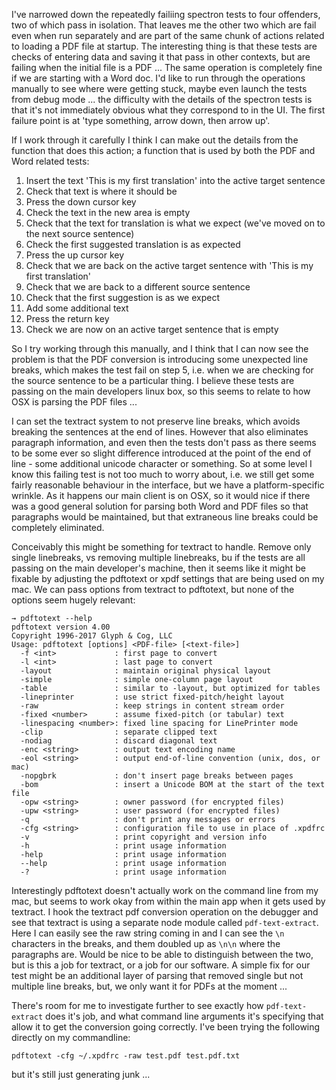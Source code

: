 I've narrowed down the repeatedly failiing spectron tests to four offenders, two of which pass in isolation.  That leaves me the other two which are fail even when run separately and are part of the same chunk of actions related to loading a PDF file at startup.  The interesting thing is that these tests are checks of entering data and saving it that pass in other contexts, but are failing when the initial file is a PDF ... The same operation is completely fine if we are starting with a Word doc.  I'd like to run through the operations manually to see where were getting stuck, maybe even launch the tests from debug mode ... the difficulty with the details of the spectron tests is that it's not immediately obvious what they correspond to in the UI.  The first failure point is at 'type something, arrow down, then arrow up'.

If I work through it carefully I think I can make out the details from the function that does this action; a function that is used by both the PDF and Word related tests:

1. Insert the text 'This is my first translation' into the active target sentence
2. Check that text is where it should be
3. Press the down cursor key
4. Check the text in the new area is empty
5. Check that the text for translation is what we expect (we've moved on to the next source sentence)
6. Check the first suggested translation is as expected
7. Press the up cursor key
8. Check that we are back on the active target sentence with 'This is my first translation'
9. Check that we are back to a different source sentence
10. Check that the first suggestion is as we expect
11. Add some additional text
12. Press the return key
13. Check we are now on an active target sentence that is empty

So I try working through this manually, and I think that I can now see the problem is that the PDF conversion is introducing some unexpected line breaks, which makes the test fail on step 5, i.e. when we are checking for the source sentence to be a particular thing.  I believe these tests are passing on the main developers linux box, so this seems to relate to how OSX is parsing the PDF files ... 

I can set the textract system to not preserve line breaks, which avoids breaking the sentences at the end of lines.  However that also eliminates paragraph information, and even then the tests don't pass as there seems to be some ever so slight difference introduced at the point of the end of line - some additional unicode character or something.  So at some level I know this failing test is not too much to worry about, i.e. we still get some fairly reasonable behaviour in the interface, but we have a platform-specific wrinkle.  As it happens our main client is on OSX, so it would nice if there was a good general solution for parsing both Word and PDF files so that paragraphs would be maintained, but that extraneous line breaks could be completely eliminated.

Conceivably this might be something for textract to handle.  Remove only single linebreaks, vs removing multiple linebreaks, bu if the tests are all passing on the main developer's machine, then it seems like it might be fixable by adjusting the pdftotext or xpdf settings that are being used on my mac.   We can pass options from textract to pdftotext, but none of the options seem hugely relevant:

```
→ pdftotext --help
pdftotext version 4.00
Copyright 1996-2017 Glyph & Cog, LLC
Usage: pdftotext [options] <PDF-file> [<text-file>]
  -f <int>             : first page to convert
  -l <int>             : last page to convert
  -layout              : maintain original physical layout
  -simple              : simple one-column page layout
  -table               : similar to -layout, but optimized for tables
  -lineprinter         : use strict fixed-pitch/height layout
  -raw                 : keep strings in content stream order
  -fixed <number>      : assume fixed-pitch (or tabular) text
  -linespacing <number>: fixed line spacing for LinePrinter mode
  -clip                : separate clipped text
  -nodiag              : discard diagonal text
  -enc <string>        : output text encoding name
  -eol <string>        : output end-of-line convention (unix, dos, or mac)
  -nopgbrk             : don't insert page breaks between pages
  -bom                 : insert a Unicode BOM at the start of the text file
  -opw <string>        : owner password (for encrypted files)
  -upw <string>        : user password (for encrypted files)
  -q                   : don't print any messages or errors
  -cfg <string>        : configuration file to use in place of .xpdfrc
  -v                   : print copyright and version info
  -h                   : print usage information
  -help                : print usage information
  --help               : print usage information
  -?                   : print usage information
```

Interestingly pdftotext doesn't actually work on the command line from my mac, but seems to work okay from within the main app when it gets used by textract.  I hook the textract pdf conversion operation on the debugger and see that textract is using a separate node module called `pdf-text-extract`.  Here I can easily see the raw string coming in and I can see the `\n` characters in the breaks, and them doubled up as `\n\n` where the paragraphs are.  Would be nice to be able to distinguish between the two, but is this a job for textract, or a job for our software.  A simple fix for our test might be an additional layer of parsing that removed single but not multiple line breaks, but, we only want it for PDFs at the moment ...

There's room for me to investigate further to see exactly how `pdf-text-extract` does it's job, and what command line arguments it's specifying that allow it to get the conversion going correctly.  I've been trying the following directly on my commandline:

```
pdftotext -cfg ~/.xpdfrc -raw test.pdf test.pdf.txt
```
but it's still just generating junk ...
